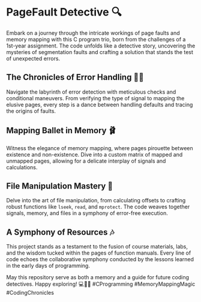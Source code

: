 # PageFault Detective 🔍

Embark on a journey through the intricate workings of page faults and memory mapping with this C program trio, born from the challenges of a 1st-year assignment. The code unfolds like a detective story, uncovering the mysteries of segmentation faults and crafting a solution that stands the test of unexpected errors.

## The Chronicles of Error Handling 🕵️‍♂️

Navigate the labyrinth of error detection with meticulous checks and conditional maneuvers. From verifying the type of signal to mapping the elusive pages, every step is a dance between handling defaults and tracing the origins of faults.

## Mapping Ballet in Memory 🩰

Witness the elegance of memory mapping, where pages pirouette between existence and non-existence. Dive into a custom matrix of mapped and unmapped pages, allowing for a delicate interplay of signals and calculations.

## File Manipulation Mastery 📄

Delve into the art of file manipulation, from calculating offsets to crafting robust functions like `lseek`, `read`, and `mprotect`. The code weaves together signals, memory, and files in a symphony of error-free execution.

## A Symphony of Resources 🎶

This project stands as a testament to the fusion of course materials, labs, and the wisdom tucked within the pages of function manuals. Every line of code echoes the collaborative symphony conducted by the lessons learned in the early days of programming.

May this repository serve as both a memory and a guide for future coding detectives. Happy exploring! 💻🕵️‍♀️ #CProgramming #MemoryMappingMagic #CodingChronicles

